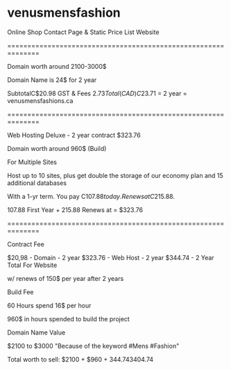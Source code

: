 # venusmensfashion
Online Shop Contact Page &amp; Static Price List Website

==============================================================

Domain worth around 2100-3000$

Domain Name is 24$ for 2 year

SubtotalC$20.98
GST & Fees $2.73
Total (CAD) C$23.71 = 2 year = venusmensfashions.ca


==============================================================


Web Hosting Deluxe - 2 year contract $323.76

Domain worth around 960$ (Build)

For Multiple Sites

Host up to 10 sites, plus get double the storage of our economy plan and 15 additional databases

With a 1-yr term. You pay C$107.88 today.
Renews at C$215.88.

107.88 First Year + 215.88 Renews at = $323.76

==============================================================


Contract Fee

$20,98 - Domain - 2 year
$323.76 - Web Host - 2 year
$344.74 - 2 Year Total For Website

w/ renews of 150$  per year after 2 years

Build Fee 

60 Hours spend
16$ per hour

960$ in hours spended to build the project

Domain Name Value

$2100 to $3000
"Because of the keyword #Mens #Fashion"


Total worth to sell: $2100 + $960 + $344.74
3 404.74$


